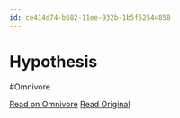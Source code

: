 ```yaml
---
id: ce414d74-b682-11ee-932b-1b5f52544858
---
```


# Hypothesis
#Omnivore

[Read on Omnivore](https://omnivore.app/me/hypothesis-18d1ff7ac61)
[Read Original](https://hypothes.is/a/4VU2RLZ_Ee64dI88mLoZPg)

